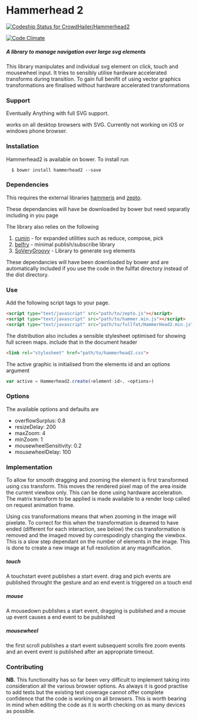 Hammerhead 2
============

[ ![Codeship Status for CrowdHailer/Hammerhead2](https://www.codeship.io/projects/d312c9d0-cc53-0131-b833-02443375fc0a/status?branch=master)](https://www.codeship.io/projects/22673)

[![Code Climate](https://codeclimate.com/github/CrowdHailer/Hammerhead2.png)](https://codeclimate.com/github/CrowdHailer/Hammerhead2)

##### A library to manage navigation over large svg elements
This library manipulates and individual svg element on click, touch and mousewheel input. It tries to sensibly utilise hardware accelerated transforms during transition. To gain full benifit of using vector graphics transformations are finalised without hardware accelerated transformations

### Support

Eventually Anything with full SVG support.

works on all desktop browsers with SVG.
Currently not working on iOS or windows phone browser.

### Installation

Hammerhead2 is available on bower. To install run

```
  $ bower install hammerhead2 --save
```

### Dependencies 

This requires the external libraries [hammerjs](http://eightmedia.github.io/hammer.js/) and [zepto](http://zeptojs.com/).

These dependancies will have be downloaded by bower but need separatly including in you page

The library also relies on the following

1. [cumin](https://github.com/CrowdHailer/cuminjs) - for expanded utilities such as reduce, compose, pick
2. [belfry](https://github.com/CrowdHailer?tab=repositories) - minimal publish/subscribe library
3. [SoVeryGroovy](https://github.com/CrowdHailer/SoVeryGroovy) - Library to generate svg elements

These dependancies will have been downloaded by bower and are automatically included if you use the code in the fullfat directory instead of the dist directory.

### Use

Add the following script tags to your page.

```html
<script type="text/javascript" src="path/to/zepto.js"></script>
<script type="text/javascript" src="path/to/hammer.min.js"></script>
<script type="text/javascript" src="path/to/fullfat/HammerHead2.min.js"></script>
```

The distribution also includes a sensible stylesheet optimised for showing full screen maps. include that in the document header

```html
<link rel="stylesheet" href="path/to/hammerhead2.css">
```

The active graphic is initialised from the elements id and an options argument

```js
var active = Hammerhead2.create(<element-id>, <options>)
```

### Options

The available options and defaults are

- overflowSurplus: 0.8
- resizeDelay: 200
- maxZoom: 4
- minZoom: 1
- mousewheelSensitivity: 0.2
- mousewheelDelay: 100

### Implementation
To allow for smooth dragging and zooming the element is first transformed using css transform. This moves the rendered pixel map of the area inside the current viewbox only. This can be done using hardware acceleration. The matrix transform to be applied is made available to a render loop called on request animation frame. 

Using css transformations means that when zooming in the image will pixelate. To correct for this when the transformation is deamed to have ended (different for each interaction, see below) the css transformation is removed and the imaged moved by correspodingly changing the viewbox. This is a slow step dependant on the number of elements in the image. This is done to create a new image at full resolution at any magnification.

##### touch
A touchstart event publishes a start event. drag and pich events are published throught the gesture and an end event is triggered on a touch end

##### mouse
A mousedown publishes a start event, dragging is published and a mouse up event causes a end event to be published

##### mousewheel
the first scroll publishes a start event subsequent scrolls fire zoom events and an event event is published after an appropriate timeout.

### Contributing
**NB.** This functionality has so far been very difficult to implement taking into consideration all the various browser options. As always it is good practise to add tests but the existing test coverage cannot offer complete confidence that the code is working on all browsers. This is worth bearing in mind when editing the code as it is worth checking on as many devices as possible.

